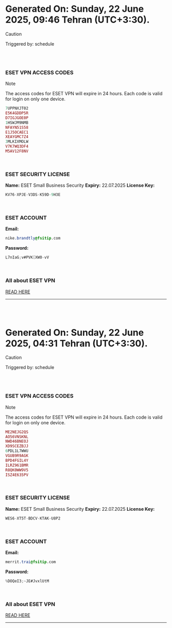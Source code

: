 # Generated On: Sunday, 22 June 2025, 09:46 Tehran (UTC+3:30).

> [!CAUTION]
> Triggered by: schedule

<br><br>

### ESET VPN ACCESS CODES

> [!NOTE]
> The access codes for ESET VPN will expire in 24 hours.
> Each code is valid for login on only one device.

```ruby
7UPPNXJT02
E5K4GDDP5R
D7IGJGOE0P
1HSWJM9NMB
NFAYN51S58
E1J5OCAEC1
XEAYGMC7Z4
3MLKIXMOLW
V7K7WQ3DF4
M5AV12F8NV
```

<br>

### ESET SECURITY LICENSE

**Name:** ESET Small Business Security
**Expiry:** 22.07.2025
**License Key:**

```POV-Ray SDL
KV76-XPJE-V3DS-K59D-9H3E
```

<br>

### ESET ACCOUNT

**Email:**

```CSS
nike.brandtly@fsitip.com
```

**Password:**

```POV-Ray SDL
L7nIaG;v#PVK[XW0-vV
```

<br>

### All about ESET VPN

[READ HERE](https://t.me/F_NiREvil/2113)

---

<br><br>

# Generated On: Sunday, 22 June 2025, 04:31 Tehran (UTC+3:30).

> [!CAUTION]
> Triggered by: schedule

<br><br>

### ESET VPN ACCESS CODES

> [!NOTE]
> The access codes for ESET VPN will expire in 24 hours.
> Each code is valid for login on only one device.

```ruby
ME2NEJG2QS
AO56VNSKNL
NWD46BNEOJ
XD9SCEZBJJ
6PDL1L7WWU
VGUB9R9AGK
BPD4FGIL4Y
ILRZ961BMR
R8QK0WW9V5
ISZ4E635PV
```

<br>

### ESET SECURITY LICENSE

**Name:** ESET Small Business Security
**Expiry:** 22.07.2025
**License Key:**

```POV-Ray SDL
WES6-XT5T-BDCV-KTAK-U8P2
```

<br>

### ESET ACCOUNT

**Email:**

```CSS
merrit.trai@fsitip.com
```

**Password:**

```POV-Ray SDL
%DOQeI3;~JE#JvxlUtM
```

<br>

### All about ESET VPN

[READ HERE](https://t.me/F_NiREvil/2113)

---

<br><br>

